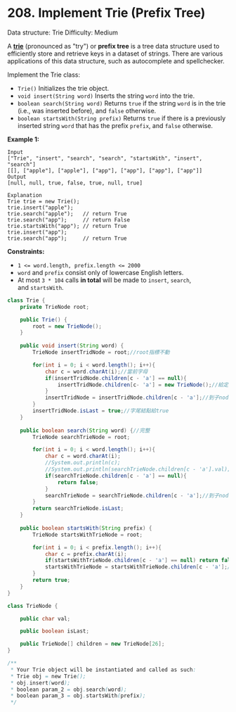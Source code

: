 # 208. Implement Trie (Prefix Tree)

Data structure: Trie
Difficulty: Medium

A [**trie**](https://en.wikipedia.org/wiki/Trie) (pronounced as "try") or **prefix tree** is a tree data structure used to efficiently store and retrieve keys in a dataset of strings. There are various applications of this data structure, such as autocomplete and spellchecker.

Implement the Trie class:

- `Trie()` Initializes the trie object.
- `void insert(String word)` Inserts the string `word` into the trie.
- `boolean search(String word)` Returns `true` if the string `word` is in the trie (i.e., was inserted before), and `false` otherwise.
- `boolean startsWith(String prefix)` Returns `true` if there is a previously inserted string `word` that has the prefix `prefix`, and `false` otherwise.

**Example 1:**

```
Input
["Trie", "insert", "search", "search", "startsWith", "insert", "search"]
[[], ["apple"], ["apple"], ["app"], ["app"], ["app"], ["app"]]
Output
[null, null, true, false, true, null, true]

Explanation
Trie trie = new Trie();
trie.insert("apple");
trie.search("apple");   // return True
trie.search("app");     // return False
trie.startsWith("app"); // return True
trie.insert("app");
trie.search("app");     // return True

```

**Constraints:**

- `1 <= word.length, prefix.length <= 2000`
- `word` and `prefix` consist only of lowercase English letters.
- At most `3 * 104` calls **in total** will be made to `insert`, `search`, and `startsWith`.

```java
class Trie {
    private TrieNode root;

    public Trie() {
        root = new TrieNode();
    }
    
    public void insert(String word) {
        TrieNode insertTridNode = root;//root指標不動

        for(int i = 0; i < word.length(); i++){
            char c = word.charAt(i);//當前字母
            if(insertTridNode.children[c - 'a'] == null){
                insertTridNode.children[c- 'a'] = new TrieNode();//給定當前結點val
            }
            insertTridNode = insertTridNode.children[c - 'a'];//到子node
        }
        insertTridNode.isLast = true;//字尾結點給true
    }
    
    public boolean search(String word) {//完整
        TrieNode searchTrieNode = root;

        for(int i = 0; i < word.length(); i++){
            char c = word.charAt(i);
            //System.out.println(c);
            //System.out.println(searchTrieNode.children[c - 'a'].val);
            if(searchTrieNode.children[c - 'a'] == null){
                return false;
            }
            searchTrieNode = searchTrieNode.children[c - 'a'];//到子node
        }
        return searchTrieNode.isLast;
    }
    
    public boolean startsWith(String prefix) {
        TrieNode startsWithTrieNode = root;

        for(int i = 0; i < prefix.length(); i++){
            char c = prefix.charAt(i);
            if(startsWithTrieNode.children[c - 'a'] == null) return false;
            startsWithTrieNode = startsWithTrieNode.children[c - 'a'];//到子node
        }
        return true;
    }
}

class TrieNode {

    public char val;

    public boolean isLast; 

    public TrieNode[] children = new TrieNode[26];
}

/**
 * Your Trie object will be instantiated and called as such:
 * Trie obj = new Trie();
 * obj.insert(word);
 * boolean param_2 = obj.search(word);
 * boolean param_3 = obj.startsWith(prefix);
 */
```